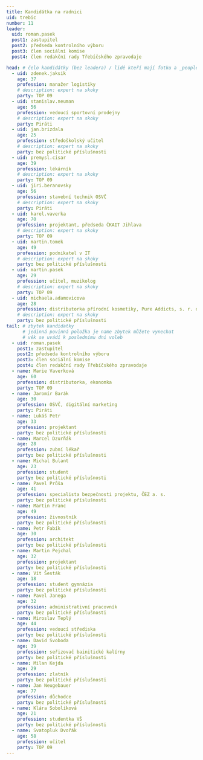 ```yaml
---
title: Kandidátka na radnici
uid: trebic
number: 11 
leader:
  uid: roman.pasek
  post1: zastupitel
  post2: předseda kontrolního výboru
  post3: člen sociální komise
  post4: člen redakční rady Třebíčského zpravodaje

head: # čelo kandidátky (bez leadera) / lidé kteří mají fotku a _people/jmeno.md
  - uid: zdenek.jaksik
    age: 37
    profession: manažer logistiky
    # description: expert na skoky
    party: TOP 09
  - uid: stanislav.neuman
    age: 56
    profession: vedoucí sportovní prodejny
    # description: expert na skoky
    party: Piráti
  - uid: jan.brizdala
    age: 25
    profession: středoškolský učitel
    # description: expert na skoky
    party: bez politické příslušnosti
  - uid: premysl.cisar
    age: 39
    profession: lékárník
    # description: expert na skoky
    party: TOP 09
  - uid: jiri.beranovsky
    age: 56
    profession: stavební technik OSVČ
    # description: expert na skoky
    party: Piráti
  - uid: karel.vaverka
    age: 70
    profession: projektant, předseda ČKAIT Jihlava
    # description: expert na skoky
    party: TOP 09
  - uid: martin.tomek
    age: 49
    profession: podnikatel v IT
    # description: expert na skoky
    party: bez politické příslušnosti
  - uid: martin.pasek
    age: 29
    profession: učitel, muzikolog
    # description: expert na skoky
    party: TOP 09
  - uid: michaela.adamovicova
    age: 28
    profession: distributorka přírodní kosmetiky, Pure Addicts, s. r. o.
    # description: expert na skoky
    party: bez politické příslušnosti
tail: # zbytek kandidatky
      # jedinná povinná položka je name zbytek můžete vynechat
      # věk se uvádí k poslednímu dni voleb
  - uid: roman.pasek
    post1: zastupitel
    post2: předseda kontrolního výboru
    post3: člen sociální komise
    post4: člen redakční rady Třebíčského zpravodaje
  - name: Marie Vaverková
    age: 60
    profession: distributorka, ekonomka
    party: TOP 09
  - name: Jaromír Barák
    age: 30
    profession: OSVČ, digitální marketing
    party: Piráti
  - name: Lukáš Petr
    age: 33
    profession: projektant
    party: bez politické příslušnosti
  - name: Marcel Dzurňák
    age: 28
    profession: zubní lékař
    party: bez politické příslušnosti
  - name: Michal Bulant
    age: 23
    profession: student
    party: bez politické příslušnosti
  - name: Pavel Průša
    age: 41
    profession: specialista bezpečnosti projektu, ČEZ a. s.
    party: bez politické příslušnosti 
  - name: Martin Franc
    age: 49
    profession: živnostník
    party: bez politické příslušnosti
  - name: Petr Fabík
    age: 30
    profession: architekt
    party: bez politické příslušnosti
  - name: Martin Pejchal
    age: 32
    profession: projektant
    party: bez politické příslušnosti 
  - name: Vít Šesták
    age: 18
    profession: student gymnázia
    party: bez politické příslušnosti
  - name: Pavel Janega
    age: 32
    profession: administrativní pracovník
    party: bez politické příslušnosti
  - name: Miroslav Teplý
    age: 44
    profession: vedoucí střediska
    party: bez politické příslušnosti
  - name: David Svoboda
    age: 39
    profession: seřizovač bainitické kalírny
    party: bez politické příslušnosti
  - name: Milan Kejda
    age: 29
    profession: zlatník
    party: bez politické příslušnosti
  - name: Jan Neugebauer
    age: 77
    profession: důchodce
    party: bez politické příslušnosti
  - name: Klára Sobolíková
    age: 21
    profession: studentka VŠ
    party: bez politické příslušnosti
  - name: Svatopluk Dvořák
    age: 58
    profession: učitel
    party: TOP 09
---
```


